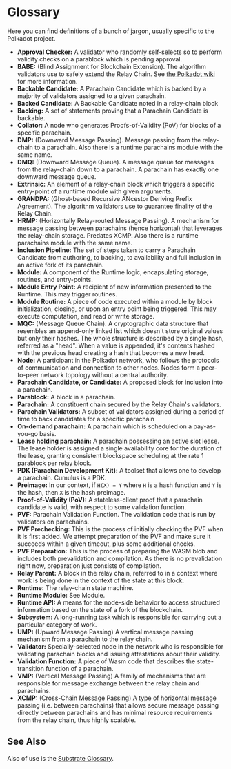 # Glossary

Here you can find definitions of a bunch of jargon, usually specific to the Polkadot project.

- **Approval Checker:** A validator who randomly self-selects so to perform validity checks on a parablock which is
  pending approval.
- **BABE:** (Blind Assignment for Blockchain Extension). The algorithm validators use to safely extend the Relay Chain.
  See [the Polkadot wiki][0] for more information.
- **Backable Candidate:** A Parachain Candidate which is backed by a majority of validators assigned to a given
  parachain.
- **Backed Candidate:** A Backable Candidate noted in a relay-chain block
- **Backing:** A set of statements proving that a Parachain Candidate is backable.
- **Collator:** A node who generates Proofs-of-Validity (PoV) for blocks of a specific parachain.
- **DMP:** (Downward Message Passing). Message passing from the relay-chain to a parachain. Also there is a runtime
  parachains module with the same name.
- **DMQ:** (Downward Message Queue). A message queue for messages from the relay-chain down to a parachain. A parachain
has exactly one downward message queue.
- **Extrinsic:** An element of a relay-chain block which triggers a specific entry-point of a runtime module with given
  arguments.
- **GRANDPA:** (Ghost-based Recursive ANcestor Deriving Prefix Agreement). The algorithm validators use to guarantee
  finality of the Relay Chain.
- **HRMP:** (Horizontally Relay-routed Message Passing). A mechanism for message passing between parachains (hence
  horizontal) that leverages the relay-chain storage. Predates XCMP. Also there is a runtime parachains module with the
  same name.
- **Inclusion Pipeline:** The set of steps taken to carry a Parachain Candidate from authoring, to backing, to
  availability and full inclusion in an active fork of its parachain.
- **Module:** A component of the Runtime logic, encapsulating storage, routines, and entry-points.
- **Module Entry Point:** A recipient of new information presented to the Runtime. This may trigger routines.
- **Module Routine:** A piece of code executed within a module by block initialization, closing, or upon an entry point
  being triggered. This may execute computation, and read or write storage.
- **MQC:** (Message Queue Chain). A cryptographic data structure that resembles an append-only linked list which doesn't
  store original values but only their hashes. The whole structure is described by a single hash, referred as a "head".
  When a value is appended, it's contents hashed with the previous head creating a hash that becomes a new head.
- **Node:** A participant in the Polkadot network, who follows the protocols of communication and connection to other
  nodes. Nodes form a peer-to-peer network topology without a central authority.
- **Parachain Candidate, or Candidate:** A proposed block for inclusion into a parachain.
- **Parablock:** A block in a parachain.
- **Parachain:** A constituent chain secured by the Relay Chain's validators.
- **Parachain Validators:** A subset of validators assigned during a period of time to back candidates for a specific
  parachain
- **On-demand parachain:** A parachain which is scheduled on a pay-as-you-go basis.
- **Lease holding parachain:** A parachain possessing an active slot lease. The lease holder is assigned a single
  availability core for the duration of the lease, granting consistent blockspace scheduling at the rate 1 parablock per
  relay block.
- **PDK (Parachain Development Kit):** A toolset that allows one to develop a parachain. Cumulus is a PDK.
- **Preimage:** In our context, if `H(X) = Y` where `H` is a hash function and `Y` is the hash, then `X` is the hash
  preimage.
- **Proof-of-Validity (PoV):** A stateless-client proof that a parachain candidate is valid, with respect to some
  validation function.
- **PVF:** Parachain Validation Function. The validation code that is run by validators on parachains.
- **PVF Prechecking:** This is the process of initially checking the PVF when it is first added. We attempt preparation
  of the PVF and make sure it succeeds within a given timeout, plus some additional checks.
- **PVF Preparation:** This is the process of preparing the WASM blob and includes both prevalidation and compilation.
  As there is no prevalidation right now, preparation just consists of compilation.
- **Relay Parent:** A block in the relay chain, referred to in a context where work is being done in the context of the
  state at this block.
- **Runtime:** The relay-chain state machine.
- **Runtime Module:** See Module.
- **Runtime API:** A means for the node-side behavior to access structured information based on the state of a fork of
  the blockchain.
- **Subsystem:** A long-running task which is responsible for carrying out a particular category of work.
- **UMP:** (Upward Message Passing) A vertical message passing mechanism from a parachain to the relay chain.
- **Validator:** Specially-selected node in the network who is responsible for validating parachain blocks and issuing
  attestations about their validity.
- **Validation Function:** A piece of Wasm code that describes the state-transition function of a parachain.
- **VMP:** (Vertical Message Passing) A family of mechanisms that are responsible for message exchange between the relay
  chain and parachains.
- **XCMP:** (Cross-Chain Message Passing) A type of horizontal message passing (i.e. between parachains) that allows
  secure message passing directly between parachains and has minimal resource requirements from the relay chain, thus
  highly scalable.

## See Also

Also of use is the [Substrate Glossary](https://substrate.dev/docs/en/knowledgebase/getting-started/glossary).

[0]: https://wiki.polkadot.network/docs/learn-consensus
